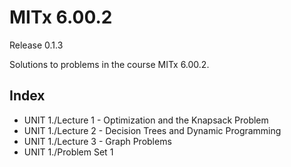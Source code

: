 # MITx 6.00.2
Release 0.1.3

Solutions to problems in the course MITx 6.00.2.

## Index
- UNIT 1./Lecture 1 - Optimization and the Knapsack Problem
- UNIT 1./Lecture 2 - Decision Trees and Dynamic Programming
- UNIT 1./Lecture 3 - Graph Problems
- UNIT 1./Problem Set 1
